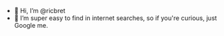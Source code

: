 - 👋 Hi, I’m @ricbret
- 👀 I’m super easy to find in internet searches, so if you're curious, just Google me.

<!---
ricbret/ricbret is a ✨ special ✨ repository because its `README.md` (this file) appears on your GitHub profile.
You can click the Preview link to take a look at your changes.
--->
